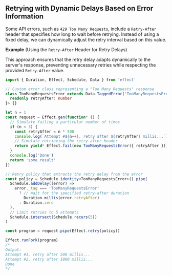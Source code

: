 ## Retrying with Dynamic Delays Based on Error Information

Some API errors, such as `429 Too Many Requests`, include a `Retry-After` header that specifies how long to wait before retrying. Instead of using a fixed delay, we can dynamically adjust the retry interval based on this value.

**Example** (Using the `Retry-After` Header for Retry Delays)

This approach ensures that the retry delay adapts dynamically to the server's response, preventing unnecessary retries while respecting the provided `Retry-After` value.

```ts twoslash
import { Duration, Effect, Schedule, Data } from 'effect'

// Custom error class representing a "Too Many Requests" response
class TooManyRequestsError extends Data.TaggedError('TooManyRequestsError')<{
  readonly retryAfter: number
}> {}

let n = 1
const request = Effect.gen(function* () {
  // Simulate failing a particular number of times
  if (n < 3) {
    const retryAfter = n * 500
    console.log(`Attempt #${n++}, retry after ${retryAfter} millis...`)
    // Simulate retrieving the retry-after header
    return yield* Effect.fail(new TooManyRequestsError({ retryAfter }))
  }
  console.log('Done')
  return 'some result'
})

// Retry policy that extracts the retry delay from the error
const policy = Schedule.identity<TooManyRequestsError>().pipe(
  Schedule.addDelay((error) =>
    error._tag === 'TooManyRequestsError'
      ? // Wait for the specified retry-after duration
        Duration.millis(error.retryAfter)
      : Duration.zero
  ),
  // Limit retries to 5 attempts
  Schedule.intersect(Schedule.recurs(5))
)

const program = request.pipe(Effect.retry(policy))

Effect.runFork(program)
/*
Output:
Attempt #1, retry after 500 millis...
Attempt #2, retry after 1000 millis...
Done
*/
```
